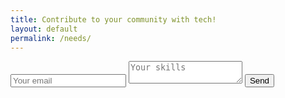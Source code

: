 ```yaml
---
title: Contribute to your community with tech!
layout: default
permalink: /needs/
---
```


<form action="https://formspree.io/davidruffner@gmail.com"
      method="POST">
		<input type="email" name="_replyto" placeholder="Your email">
    <input type="hidden" name="_subject" value="Volunteer submission!" />
	  <textarea name="message" placeholder="Your skills"></textarea>
	  <button type="submit">Send</button>
</form>

